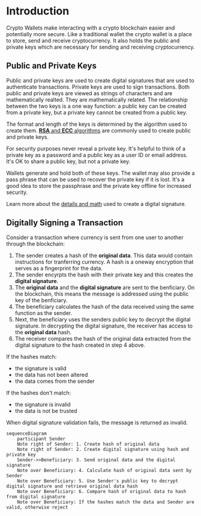 # Introduction

Crypto Wallets make interacting with a crypto blockchain easier and potentially more secure.  Like a traditional wallet the crypto wallet is a place to store, send and receive cryptocurrency.  It also holds the public and private keys which are necessary for sending and receiving cryptocurrency.

## Public and Private Keys

Public and private keys are used to create digital signatures that are used to authenticate transactions. Private keys are used to sign transactions. Both public and private keys are viewed as strings of characters and are mathematically realted. They are mathematically related. The relationship between the two keys is a one way function: a public key can be created from a private key, but a private key cannot be created from a public key.  

The format and length of the keys is determined by the algorithm used to create them.  [**RSA** and **ECC** algorithms](https://blog.cloudflare.com/a-relatively-easy-to-understand-primer-on-elliptic-curve-cryptography) are commonly used to create public and private keys.   

For security purposes never reveal a private key.  It's helpful to think of a private key as a password and a public key as a user ID or email address.  It's OK to share a public key, but not a private key.  

Wallets generate and hold both of these keys.  The wallet may also provide a pass phrase that can be used to recover the private key if it is lost.  It's a good idea to store the passphrase and the private key offline for increased security.

Learn more about the [details and math](https://learnmeabitcoin.com/beginners/guide/digital-signatures/) used to create a digital signature.

## Digitally Signing a Transaction

Consider a transaction where currency is sent from one user to another through the blockchain: 

1. The sender creates a hash of the **original data**. This data would contain instructions for tranferring currency.  A hash is a oneway encryption that serves as a fingerprint for the data.
1. The sender encyrpts the hash with their private key and this creates the **digital signature**.
2. The **original data** and the **digital signature** are sent to the benficiary.  On the blockchain, this means the message is addressed using the public key of the benficiary.
3.  The beneficiary calculates the hash of the data received using the same function as the sender.
4.  Next, the beneficiary uses the senders public key to decrypt the digital signature.  In decrypting the digital signature, the receiver has access to the **original data** hash.
5. The receiver compares the hash of the original data extracted from the digital signature to the hash created in step 4 above.  

If the hashes match: 
* the signature is valid 
* the data has not been altered
* the data comes from the sender

If the hashes don't match:
* the signature is invalid
* the data is not be trusted

When digital signature validation fails, the message is returned as invalid.

```mermaid
sequenceDiagram
    participant Sender
    Note right of Sender: 1. Create hash of original data
    Note right of Sender: 2. Create digital signature using hash and private key
    Sender->>Beneficiary: 3. Send original data and the digital signature
    Note over Beneficiary: 4. Calculate hash of original data sent by Sender
    Note over Beneficiary: 5. Use Sender's public key to decrypt digital signature and retrieve original data hash
    Note over Beneficiary: 6. Compare hash of original data to hash from digital signature
    Note over Beneficiary: If the hashes match the data and Sender are valid, otherwise reject

```





